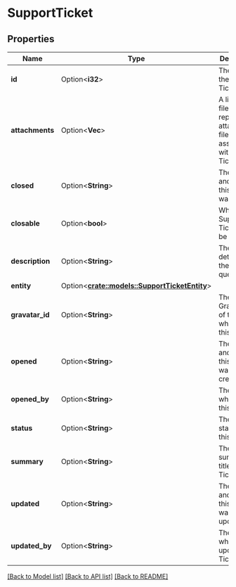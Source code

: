 # SupportTicket

## Properties

Name | Type | Description | Notes
------------ | ------------- | ------------- | -------------
**id** | Option<**i32**> | The ID of the Support Ticket.  | [optional][readonly]
**attachments** | Option<**Vec<String>**> | A list of filenames representing attached files associated with this Ticket.  | [optional][readonly]
**closed** | Option<**String**> | The date and time this Ticket was closed.  | [optional][readonly]
**closable** | Option<**bool**> | Whether the Support Ticket may be closed.  | [optional]
**description** | Option<**String**> | The full details of the issue or question.  | [optional][readonly]
**entity** | Option<[**crate::models::SupportTicketEntity**](SupportTicket_entity.md)> |  | [optional]
**gravatar_id** | Option<**String**> | The Gravatar ID of the User who opened this Ticket.  | [optional][readonly]
**opened** | Option<**String**> | The date and time this Ticket was created.  | [optional][readonly]
**opened_by** | Option<**String**> | The User who opened this Ticket.  | [optional][readonly]
**status** | Option<**String**> | The current status of this Ticket. | [optional][readonly]
**summary** | Option<**String**> | The summary or title for this Ticket.  | [optional][readonly]
**updated** | Option<**String**> | The date and time this Ticket was last updated.  | [optional][readonly]
**updated_by** | Option<**String**> | The User who last updated this Ticket.  | [optional][readonly]

[[Back to Model list]](../README.md#documentation-for-models) [[Back to API list]](../README.md#documentation-for-api-endpoints) [[Back to README]](../README.md)


